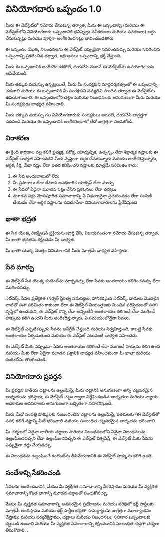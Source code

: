 # వినియోగదారు ఒప్పందం 1.0

మీరు ఈ వెబ్‌సైట్‌లో నమోదు చేసుకున్న తర్వాత, మీరు ఈ ఒప్పందాన్ని (మరియు ఈ వెబ్‌సైట్‌లోని వినియోగదారు ఒప్పందానికి భవిష్యత్తు నవీకరణలు మరియు సవరణలు) అర్థం చేసుకున్నట్లు మరియు పూర్తిగా అంగీకరించినట్లు భావించబడతారు.

ఈ ఒప్పందం యొక్క నిబంధనలను ఈ వెబ్‌సైట్ ఎప్పుడైనా సవరించవచ్చు మరియు సవరించిన ఒప్పందాన్ని ప్రకటించిన తర్వాత, ఇది అసలు ఒప్పందాన్ని భర్తీ చేస్తుంది.

మీరు ఈ ఒప్పందానికి అంగీకరించకపోతే, దయచేసి వెంటనే ఈ వెబ్‌సైట్‌ను ఉపయోగించడం ఆపివేయండి.

మీకు తక్కువ వయస్సు ఉన్నట్లయితే, మీరు మీ సంరక్షకుని మార్గదర్శకత్వంలో ఈ ఒప్పందాన్ని చదవాలి మరియు ఈ ఒప్పందానికి మీ సంరక్షకుని సమ్మతిని పొందిన తర్వాత ఈ వెబ్‌సైట్‌ను ఉపయోగించాలి. ఈ ఒప్పందంలోని చట్టం మరియు నిబంధనలకు అనుగుణంగా మీరు మరియు మీ సంరక్షకుడు బాధ్యత వహించాలి.

మీరు తక్కువ వయస్సు గల వినియోగదారుకు సంరక్షకులు అయితే, దయచేసి జాగ్రత్తగా చదవండి మరియు ఈ ఒప్పందానికి అంగీకరించాలో లేదో జాగ్రత్తగా ఎంచుకోండి.

## నిరాకరణ

ఈ క్రింది కారణాల వల్ల కలిగే ప్రత్యక్ష, పరోక్ష, యాదృచ్ఛిక, ఉత్పన్నం లేదా శిక్షాత్మక నష్టాలకు ఈ వెబ్‌సైట్ బాధ్యత వహించదని మీరు స్పష్టంగా అర్థం చేసుకున్నారు మరియు అంగీకరిస్తున్నారు, ఆర్థిక, కీర్తి, డేటా నష్టం లేదా ఇతర కనిపించని నష్టాలకు మాత్రమే పరిమితం కాదు:

1. ఈ సేవ అందుబాటులో లేదు
1. మీ ప్రసారాలు లేదా డేటాకు అనధికారిక యాక్సెస్ లేదా మార్పు
1. ఈ సేవలో ఏదైనా మూడవ పక్షం చేసిన ప్రకటనలు లేదా చర్యలు
1. మూడవ పక్షం మోసపూరిత సమాచారాన్ని ఏ విధంగానైనా ప్రచురించడం లేదా పంపిణీ చేయడం లేదా ఆర్థిక నష్టాలను చవిచూసేలా వినియోగదారులను ప్రేరేపిస్తుంది

## ఖాతా భద్రత

ఈ సేవ యొక్క రిజిస్ట్రేషన్ ప్రక్రియను పూర్తి చేసి, విజయవంతంగా నమోదు చేసుకున్న తర్వాత, మీ ఖాతా భద్రతను రక్షించడం మీ బాధ్యత.

మీ ఖాతా యొక్క మొత్తం వినియోగానికి మీరు మాత్రమే బాధ్యత వహిస్తారు.

## సేవ మార్పు

ఈ వెబ్‌సైట్ సేవ యొక్క కంటెంట్‌ను మార్చవచ్చు లేదా సేవకు అంతరాయం కలిగించవచ్చు లేదా ముగించవచ్చు.

నెట్‌వర్క్ సేవల ప్రత్యేకత (సర్వర్ స్థిరత్వ సమస్యలు, హానికరమైన నెట్‌వర్క్ దాడులు మొదలైన వాటితో సహా పరిమితం కాకుండా లేదా ఈ వెబ్‌సైట్ నియంత్రణకు మించిన పరిస్థితులతో సహా) దృష్టిలో ఉంచుకుని, ఈ వెబ్‌సైట్ కొన్ని లేదా అన్నింటినీ అంతరాయం కలిగించే లేదా ముగించే హక్కును కలిగి ఉందని మీరు అంగీకరిస్తున్నారు. ఏ సమయంలోనైనా సేవలు.

ఈ వెబ్‌సైట్ ఎప్పటికప్పుడు సేవను అప్‌గ్రేడ్ చేస్తుంది మరియు నిర్వహిస్తుంది, కాబట్టి సేవకు అంతరాయం ఏర్పడుతుంది మరియు ఈ వెబ్‌సైట్ ఎటువంటి బాధ్యత వహించదు.

ఈ వెబ్‌సైట్ మీకు ఎప్పుడైనా సేవకు అంతరాయం కలిగించే లేదా ముగించే హక్కును కలిగి ఉంది మరియు మీకు లేదా ఏదైనా మూడవ పక్షానికి బాధ్యత వహించకుండా మీ ఖాతా మరియు కంటెంట్‌ను తొలగించండి.

## వినియోగదారు ప్రవర్తన

మీ ప్రవర్తన జాతీయ చట్టాలను ఉల్లంఘిస్తే, మీరు చట్టానికి అనుగుణంగా అన్ని చట్టపరమైన బాధ్యతలను భరిస్తారు; ఈ వెబ్‌సైట్ చట్టం ద్వారా నిర్దేశించబడిన బాధ్యతలు మరియు న్యాయ అధికారుల అవసరాలకు అనుగుణంగా ఖచ్చితంగా సహకరిస్తుంది.

మీరు మేధో సంపత్తి హక్కులకు సంబంధించిన చట్టాలను ఉల్లంఘిస్తే, ఇతరులకు (ఈ వెబ్‌సైట్‌తో సహా) కలిగే నష్టాన్ని మీరే భరించాలి మరియు సంబంధిత చట్టపరమైన బాధ్యతను భరించాలి.

మీ చర్యలలో ఏదైనా జాతీయ చట్టాలు మరియు నిబంధనలలోని ఏవైనా నిబంధనలను ఉల్లంఘించవచ్చని లేదా ఉల్లంఘించవచ్చని ఈ వెబ్‌సైట్ విశ్వసిస్తే, ఈ వెబ్‌సైట్ మీకు సేవను ఎప్పుడైనా రద్దు చేయవచ్చు.

ఈ నిబంధనను ఉల్లంఘించే కంటెంట్‌ను తీసివేయడానికి ఈ వెబ్‌సైట్ హక్కును కలిగి ఉంది.

## సందేశాన్ని సేకరించండి

సేవలను అందించడానికి, మేము మీ వ్యక్తిగత సమాచారాన్ని సేకరిస్తాము మరియు మీ వ్యక్తిగత సమాచారాన్ని కొంత భాగాన్ని మూడవ పక్షాలతో పంచుకోవచ్చు.

మేము మీ వ్యక్తిగత సమాచారాన్ని అవసరమైన ప్రయోజనం మరియు పరిధిలో థర్డ్ పార్టీలకు మాత్రమే అందిస్తాము మరియు థర్డ్ పార్టీల భద్రతా సామర్థ్యాలను జాగ్రత్తగా మూల్యాంకనం చేస్తాము మరియు పర్యవేక్షిస్తాము, చట్టాలు మరియు నిబంధనలు, సహకార ఒప్పందాలకు కట్టుబడి ఉండాలి మరియు మీ వ్యక్తిగత సమాచారాన్ని రక్షించడానికి సంబంధిత భద్రతా చర్యలు తీసుకోవాలి. .
